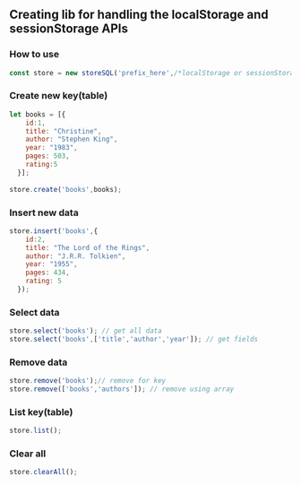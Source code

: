 ## Creating lib for handling the localStorage and sessionStorage APIs
### How to use
```javascript
const store = new storeSQL('prefix_here',/*localStorage or sessionStorage*/);
```
### Create new key(table)
```javascript
let books = [{
    id:1,
    title: "Christine",
    author: "Stephen King",
    year: "1983",
    pages: 503,
    rating:5
  }];
  
store.create('books',books);
```

### Insert new data
```javascript
store.insert('books',{
    id:2,
    title: "The Lord of the Rings",
    author: "J.R.R. Tolkien",
    year: "1955",
    pages: 434,
    rating: 5
  });
 ```
  
### Select data
```javascript
store.select('books'); // get all data
store.select('books',['title','author','year']); // get fields 
```
### Remove data
```javascript
store.remove('books');// remove for key
store.remove(['books','authors']); // remove using array
```

### List key(table)
```javascript
store.list();
```

### Clear all 
```javascript
store.clearAll();
```

